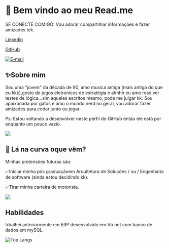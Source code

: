 
# 🤗 Bem vindo ao meu Read.me

SE CONECTE COMIGO:
Vou adorar compartilhar informações e fazer amizades tek. 

[Linkedin](https://www.linkedin.com/in/dayara-marques-688188b9/)

[GitHub](https://github.com/FloBonita)

[![E-mail](https://img.shields.io/badge/-Email-000?style=for-the-badge&logo=microsoft-outlook&logoColor=007BFF)](mailto:dayaraby@gmail.com)

## ✨Sobre mim
Sou uma "jovem" da década de 90, amo musica antiga (mais antiga do que eu kkk),gosto de jogos eletronicos de estratégia e ahhhh eu amo resolver testes de lógica...sim aqueles escritos mesmo, pode me julgar kk. 
Sou apaixonada por gatos e amo o mundo nerd no geral, vou adorar fazer amizades para codar junto ou jogar. 

Ps:
Estou voltando a desenvolver neste perfil do GitHub então ele está por enquanto um pouco vazio.

<img src="dio-lab-open-source\data\laptop.gif">

## 👾 Lá na curva oque vêm?

Minhas pretensões futuras são:

✅Iniciar minha pós graduaçãoem Arquitetura de Soluções / ou / Engenharia de software (ainda estou decidindo kk). 

✅Tirar minha carteira de motorista.

<img src="dio-lab-open-source\data\driving.gif">

## Habilidades
trbalhei anteriormente em ERP desenvolvido em Vb.net com banco de dados em mySQL. 

![Top Langs](https://github-readme-stats-git-masterrstaa-rickstaa.vercel.app/api/top-langs/?username=Flobonita&layout=compact&bg_color=000&border_color=30A3DC&title_color=E94D5F&text_color=FFF)